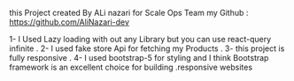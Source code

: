 
this Project created By ALi nazari for Scale Ops Team
my Github : https://github.com/AliNazari-dev


1- I Used Lazy loading with out any Library but you can use react-query infinite .
2- I used fake store Api for fetching my Products .
3- this project is fully responsive .
4- I used bootstrap-5 for styling and I think Bootstrap framework is an excellent choice for building .responsive websites




